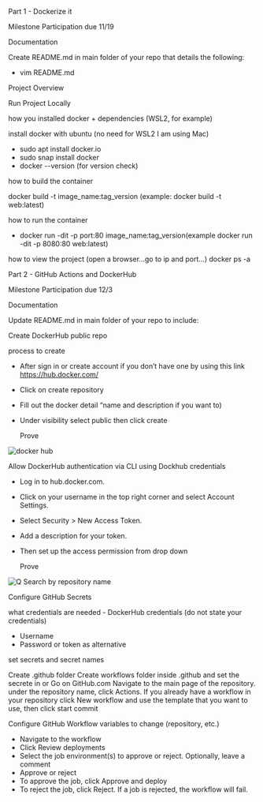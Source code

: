 Part 1 - Dockerize it

Milestone Participation due 11/19

Documentation

Create README.md in main folder of your repo that details the following:
-	vim README.md

Project Overview

Run Project Locally

how you installed docker + dependencies (WSL2, for example)

install docker with ubuntu (no need for WSL2 I am using Mac)
-	sudo apt  install docker.io
-	sudo snap install docker
-	docker --version (for version check)

how to build the container

docker build -t image_name:tag_version (example: docker build -t web:latest)

how to run the container

-	docker run -dit -p port:80 image_name:tag_version(example docker run -dit -p 8080:80 web:latest)

how to view the project (open a browser...go to ip and port...)
docker ps -a


Part 2 - GitHub Actions and DockerHub

Milestone Participation due 12/3

Documentation

Update README.md in main folder of your repo to include:

Create DockerHub public repo

  process to create

- After sign in or  create account if you don’t have one by using this link https://hub.docker.com/ 
- Click on create repository 
- Fill out the docker detail “name and description if you want to) 
- Under visibility select public then click create

  Prove

![docker hub](https://user-images.githubusercontent.com/77375881/144696354-86986300-3697-4abd-a63a-bb5d04c434e0.jpeg)


Allow DockerHub authentication via CLI using Dockhub credentials

- Log in to hub.docker.com.
- Click on your username in the top right corner and select Account Settings.
- Select Security > New Access Token.
- Add a description for your token. 
- Then set up the access permission from drop down 

   Prove


![Q Search by repository name](https://user-images.githubusercontent.com/77375881/144696435-e6a81a3e-aa36-4bbb-a58f-67cefe2b30cb.jpeg)




Configure GitHub Secrets

what credentials are needed - DockerHub credentials (do not state your credentials)


- Username
- Password or token as alternative

set secrets and secret names

Create .github folder
Create workflows folder inside .github and set the secrete in 
or
Go on GitHub.com
Navigate to the main page of the repository. 
under the repository name, click Actions. 
If you already have a workflow in your repository 
click New workflow and use the template that you want to use, 
then click start commit 

Configure GitHub Workflow
variables to change (repository, etc.)

- Navigate to the workflow
- Click Review deployments
- Select the job environment(s) to approve or reject. Optionally, leave a comment
- Approve or reject
- To approve the job, click Approve and deploy
- To reject the job, click Reject. If a job is rejected, the workflow will fail.


